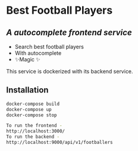 # Best Football Players
## _A autocomplete frontend service_

- Search best football players
- With autocomplete
- ✨Magic ✨

This service is dockerized with its backend service.

## Installation

```sh
docker-compose build
docker-compose up
docker-compose stop

To run the frontend - 
http://localhost:3000/
To run the backend - 
http://localhost:9000/api/v1/footballers
```
